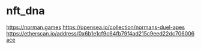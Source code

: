 # nft_dna
https://norman.games
https://opensea.io/collection/normans-duel-apes
https://etherscan.io/address/0x6b1e1cf9c64fb79f4ad215c9eed22dc706006ace
